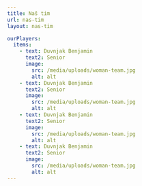 ```yaml
---
title: Naš tim
url: nas-tim
layout: nas-tim

ourPlayers:
  items:
    - text: Duvnjak Benjamin
      text2: Senior
      image:
        src: /media/uploads/woman-team.jpg
        alt: alt
    - text: Duvnjak Benjamin
      text2: Senior
      image:
        src: /media/uploads/woman-team.jpg
        alt: alt
    - text: Duvnjak Benjamin
      text2: Senior
      image:
        src: /media/uploads/woman-team.jpg
        alt: alt
    - text: Duvnjak Benjamin
      text2: Senior
      image:
        src: /media/uploads/woman-team.jpg
        alt: alt
---
```

